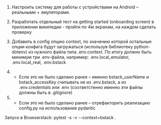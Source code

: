 1. Настроить систему для работы с устройствами на Android – реальными + эмуляторами.

2. Разработать отдельный тест на getting started (onboarding screen) в приложении википедии - пройти по 4м экранам, на каждом сделать проверку

3. Добавить в config опцию context, по значению которой остальные опции конфига будут загружаться (используя библиотеку python-dotenv) из нужного файла типа .env.context. По итогу должно быть минимум три .env-файла, например: .env.local_emulator, .env.local_real, .env.bstack

4. * Если это не было сделано ранее – именно bstack_userName и bstack_accessKey считывать не из .env.bstack, а из .env.credentials или .env (соответстенно именно эти файлы должны быть в .gitignore)

5. * Если это не было сделано ранее – отрефакторить реализацию config.py на использование pydantic

    
Запуск в Browserstack: pytest -s -v --context=bstack .
